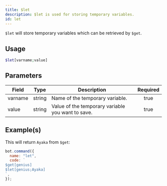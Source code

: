```yaml
---
title: $let
description: $let is used for storing temporary variables.
id: let
---
```


`$let` will store temporary variables which can be retrieved by `$get`.

## Usage

```php
$let[varname;value]
```

## Parameters

| Field   | Type   | Description                                       | Required |
| ------- | ------ | ------------------------------------------------- | :------: |
| varname | string | Name of the temporary variable.                   |   true   |
| value   | string | Value of the temporary variable you want to save. |   true   |

## Example(s)

This will return `Ayaka` from `$get`:

```javascript
bot.command({
  name: "let",
  code: `
$get[genius]
$let[genius;Ayaka]
`,
});
```
